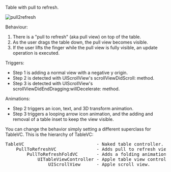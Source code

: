 Table with pull to refresh.

![pull2refresh](https://raw.github.com/j4n0/table-pull2refresh/master/pages/pull2refresh.gif)

Behaviour:
  1. There is a "pull to refresh" (aka pull view) on top of the table.
  2. As the user drags the table down, the pull view becomes visible.
  3. If the user lifts the finger while the pull view is fully visible, an update operation is executed.

Triggers:
  - Step 1 is adding a normal view with a negative y origin.
  - Step 2 is detected with UIScrollView's scrollViewDidScroll: method.
  - Step 3 is detected with UIScrollView's scrollViewDidEndDragging:willDecelerate: method.

Animations:
  - Step 2 triggers an icon, text, and 3D transform animation.
  - Step 3 triggers a looping arrow icon animation, and the adding and removal of a table inset to keep the view visible.


You can change the behavior simply setting a different superclass for TableVC. This is the hierarchy of TableVC:
<pre>
TableVC                           - Naked table controller.
    PullToRefreshVC               - Adds pull to refresh view.
        PullToRefreshFoldVC       - Adds a folding animation for the pull to refresh view.
            UITableViewController - Apple table view controller.
                UIScrollView      - Apple scroll view.
</pre>
